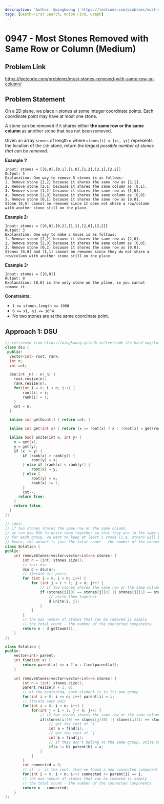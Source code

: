 ```yaml
---
description: 'Author: @wingkwong | https://leetcode.com/problems/most-stones-removed-with-same-row-or-column/'
tags: [Depth-First Search, Union Find, Graph]
---
```


# 0947 - Most Stones Removed with Same Row or Column (Medium) 

## Problem Link

https://leetcode.com/problems/most-stones-removed-with-same-row-or-column/

## Problem Statement

On a 2D plane, we place `n` stones at some integer coordinate points. Each coordinate point may have at most one stone.

A stone can be removed if it shares either **the same row or the same column** as another stone that has not been removed.

Given an array `stones` of length `n` where `stones[i] = [xi, yi]` represents the location of the `ith` stone, return *the largest possible number of stones that can be removed*.

**Example 1:**

```
Input: stones = [[0,0],[0,1],[1,0],[1,2],[2,1],[2,2]]
Output: 5
Explanation: One way to remove 5 stones is as follows:
1. Remove stone [2,2] because it shares the same row as [2,1].
2. Remove stone [2,1] because it shares the same column as [0,1].
3. Remove stone [1,2] because it shares the same row as [1,0].
4. Remove stone [1,0] because it shares the same column as [0,0].
5. Remove stone [0,1] because it shares the same row as [0,0].
Stone [0,0] cannot be removed since it does not share a row/column with another stone still on the plane.
```

**Example 2:**

```
Input: stones = [[0,0],[0,2],[1,1],[2,0],[2,2]]
Output: 3
Explanation: One way to make 3 moves is as follows:
1. Remove stone [2,2] because it shares the same row as [2,0].
2. Remove stone [2,0] because it shares the same column as [0,0].
3. Remove stone [0,2] because it shares the same row as [0,0].
Stones [0,0] and [1,1] cannot be removed since they do not share a row/column with another stone still on the plane.
```

**Example 3:**

```
Input: stones = [[0,0]]
Output: 0
Explanation: [0,0] is the only stone on the plane, so you cannot remove it.
```

**Constraints:**

- `1 <= stones.length <= 1000`
- `0 <= xi, yi <= 10^4`
- No two stones are at the same coordinate point.

## Approach 1: DSU

<Tabs>
<TabItem value="cpp" label="C++">
<SolutionAuthor name="@wingkwong"/>

```cpp
// retrieved from https://wingkwong.github.io/leetcode-the-hard-way/tutorials/graph-theory/disjoint-set-union
class dsu {
 public:
  vector<int> root, rank;
  int n;
  int cnt;

  dsu(int _n) : n(_n) {
    root.resize(n);
    rank.resize(n);
    for(int i = 0; i < n; i++) {
        root[i] = i;
        rank[i] = 1;
    }
    cnt = n;
  }

  inline int getCount() { return cnt; }

  inline int get(int x) { return (x == root[x] ? x : (root[x] = get(root[x]))); }

  inline bool unite(int x, int y) {
    x = get(x);
    y = get(y);
    if (x != y) {
        if (rank[x] > rank[y]) {
            root[y] = x;
        } else if (rank[x] < rank[y]) {
            root[x] = y;
        } else {
            root[y] = x;
            rank[x] += 1;
        }
        cnt--;
      return true;
    }
    return false;
  }
};

// idea: 
// if two stones shares the same row or the same column, 
// we can use DSU to unite them together so that they are in the same group
// for each group, we want to keep at least 1 stone (i.e. others will be removed)
// hence, the answer is just the total count - the number of the connected components
class Solution {
public:
    int removeStones(vector<vector<int>>& stones) {
        int n = (int) stones.size();
        // init dsu
        dsu d = dsu(n);
        // iterate all pairs
        for (int i = 0; i < n; i++) {
            for (int j = i + 1; j < n; j++) {
                // if two stones shares the same row or the same column
                if (stones[i][0] == stones[j][0] || stones[i][1] == stones[j][1]) {
                    // unite them together
                    d.unite(i, j);
                }
            }
        }
        // the max number of stones that can be removed is simply
        // the total count - the number of the connected components
        return n - d.getCount();
    }
};
```

<SolutionAuthor name="@wingkwong"/>

```cpp
class Solution {
public:
    vector<int> parent;
    int find(int x) {
        return parent[x] == x ? x : find(parent[x]);
    }
    
    int removeStones(vector<vector<int>>& stones) {
        int n = (int) stones.size();
        parent.resize(n + 1, 0);
        // at the beginning, each element is in its own group
        for(int i = 0; i <= n; i++) parent[i] = i;
        // iterate each pair
        for(int i = 0; i < n; i++) {
            for(int j = i + 1; j < n; j++) {
                // if two stones shares the same row or the same column
                if(stones[i][0] == stones[j][0] || stones[i][1] == stones[j][1]) {
                    // get the root of `i`
                    int a = find(i);
                    // get the root of `j`
                    int b = find(j);
                    // if they don't belong to the same group, unite them together
                    if(a != b) parent[b] = a;
                }
            }
        }
        int connected = 0;
        // if `i` is the root, then we found a new connected component
        for(int i = 0; i < n; i++) connected += parent[i] == i;
        // the max number of stones that can be removed is simply
        // the total count - the number of the connected components
        return n - connected;
    }
};
```

</TabItem>
</Tabs>